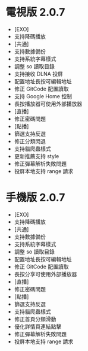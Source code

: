 # 電視版 2.0.7

* [EXO]
* 支持降碼播放
* [共通]
* 支持數據備份
* 支持系統字幕樣式
* 調整 so 讀取目錄
* 支持接收 DLNA 投屏
* 配置地址長按可編輯地址
* 修正 GitCode 配置讀取
* 支持 Google Home 控制
* 長按播放器可使用外部播放器
* [直播]
* 修正密碼問題
* [點播]
* 篩選支持反選
* 修正分類閃退
* 支持貓爬蟲樣式
* 更新推薦支持 style
* 修正彈幕解析失敗問題
* 投屏本地支持 range 請求

# 手機版 2.0.7

* [EXO]
* 支持降碼播放
* [共通]
* 支持數據備份
* 支持系統字幕樣式
* 調整 so 讀取目錄
* 配置地址長按可編輯地址
* 修正 GitCode 配置讀取
* 長按分享可使用外部播放器
* [直播]
* 修正密碼問題
* [點播]
* 篩選支持反選
* 支持貓爬蟲樣式
* 修正首頁分類滑動
* 優化詳情頁連結點擊
* 修正彈幕解析失敗問題
* 投屏本地支持 range 請求